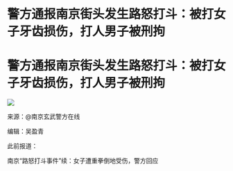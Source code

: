 # 警方通报南京街头发生路怒打斗：被打女子牙齿损伤，打人男子被刑拘

# 警方通报南京街头发生路怒打斗：被打女子牙齿损伤，打人男子被刑拘

![](https://inews.gtimg.com/news_bt/O2Ke4BGaXaHoScJx0ULYqF2y1tYGrani1vwK9k9KZ_0DQAA/1000)

来源：@南京玄武警方在线

编辑：吴盈青

此前报道：

南京“路怒打斗事件”续：女子遭重拳倒地受伤，警方回应

